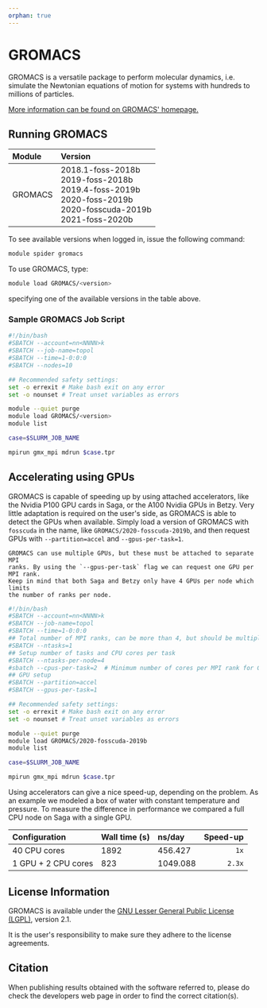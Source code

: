 ```yaml
---
orphan: true
---
```


# GROMACS


GROMACS is a versatile package to perform molecular dynamics, i.e. simulate the
Newtonian equations of motion for systems with hundreds to millions of
particles.

[More information can be found on GROMACS' homepage.](http://www.gromacs.org)

## Running GROMACS

| Module     | Version     |
| :------------- | :------------- |
| GROMACS |2018.1-foss-2018b <br> 2019-foss-2018b <br> 2019.4-foss-2019b <br> 2020-foss-2019b <br> 2020-fosscuda-2019b <br> 2021-foss-2020b <br>|

To see available versions when logged in, issue the following command:
```bash
module spider gromacs
```

To use GROMACS, type:

```bash
module load GROMACS/<version>
```

specifying one of the available versions in the table above.

### Sample GROMACS Job Script

```bash
#!/bin/bash
#SBATCH --account=nn<NNNN>k
#SBATCH --job-name=topol
#SBATCH --time=1-0:0:0
#SBATCH --nodes=10

## Recommended safety settings:
set -o errexit # Make bash exit on any error
set -o nounset # Treat unset variables as errors

module --quiet purge
module load GROMACS/<version>
module list

case=$SLURM_JOB_NAME

mpirun gmx_mpi mdrun $case.tpr
```

## Accelerating using GPUs
GROMACS is capable of speeding up by using attached accelerators, like the
Nvidia P100 GPU cards in Saga, or the A100 Nvidia GPUs in Betzy. Very little
adaptation is required on the user's side, as GROMACS is able to detect the GPUs
when available. Simply load a version of GROMACS with `fosscuda` in the name,
like `GROMACS/2020-fosscuda-2019b`, and then request GPUs with
`--partition=accel` and `--gpus-per-task=1`.

```{note}
GROMACS can use multiple GPUs, but these must be attached to separate MPI
ranks. By using the `--gpus-per-task` flag we can request one GPU per MPI rank.
Keep in mind that both Saga and Betzy only have 4 GPUs per node which limits
the number of ranks per node.
```

```bash
#!/bin/bash
#SBATCH --account=nn<NNNN>k
#SBATCH --job-name=topol
#SBATCH --time=1-0:0:0
## Total number of MPI ranks, can be more than 4, but should be multiple of 2
#SBATCH --ntasks=1
## Setup number of tasks and CPU cores per task
#SBATCH --ntasks-per-node=4
#sbatch --cpus-per-task=2  # Minimum number of cores per MPI rank for GROMACS
## GPU setup
#SBATCH --partition=accel
#SBATCH --gpus-per-task=1

## Recommended safety settings:
set -o errexit # Make bash exit on any error
set -o nounset # Treat unset variables as errors

module --quiet purge
module load GROMACS/2020-fosscuda-2019b
module list

case=$SLURM_JOB_NAME

mpirun gmx_mpi mdrun $case.tpr
```

Using accelerators can give a nice speed-up, depending on the problem. As an
example we modeled a box of water with constant temperature and pressure. To
measure the difference in performance we compared a full CPU node on Saga with
a single GPU.

| Configuration | Wall time (s) | ns/day | Speed-up |
|:--------------|:--------------|:-------|---------:|
| 40 CPU cores  | 1892          | 456.427| `1x`     |
| 1 GPU + 2 CPU cores | 823     | 1049.088| `2.3x`  |

## License Information

GROMACS is available under the [GNU Lesser General Public License
(LGPL)](http://www.gnu.org/licenses/lgpl-2.1.html), version 2.1.

It is the user's responsibility to make sure they adhere to the license
agreements.

## Citation

When publishing results obtained with the software referred to, please do check
the developers web page in order to find the correct citation(s).
